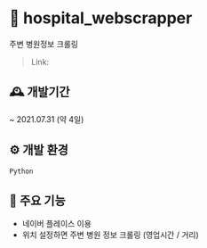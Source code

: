 # 🏥 hospital_webscrapper
주변 병원정보 크롤링
> Link: 

## 🕰 개발기간
~ 2021.07.31 (약 4일)

## ⚙ 개발 환경
```Python``` 

## 📌 주요 기능
- 네이버 플레이스 이용 
- 위치 설정하면 주변 병원 정보 크롤링 (영업시간 / 거리)
